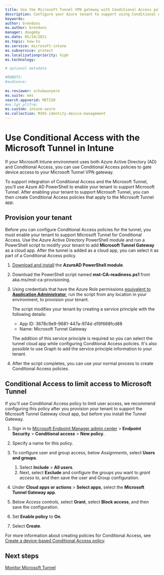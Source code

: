 ```yaml
---
title: Use the Microsoft Tunnel VPN gateway with Conditional Access policies
description: Configure your Azure tenant to support using Conditional Access policies to grant access to the Intune Microsoft Tunnel VPN gateway solution.
keywords:
author: brenduns
ms.author: brenduns
manager: dougeby
ms.date: 05/24/2021
ms.topic: how-to
ms.service: microsoft-intune
ms.subservice: protect
ms.localizationpriority: high
ms.technology:

# optional metadata

#ROBOTS:
#audience:
 
ms.reviewer: ochukwunyere
ms.suite: ems
search.appverid: MET150
#ms.tgt_pltfrm:
ms.custom: intune-azure
ms.collection: M365-identity-device-management
---
```


# Use Conditional Access with the Microsoft Tunnel in Intune

If your Microsoft Intune environment uses both Azure Active Directory (AD) and Conditional Access, you can use Conditional Access policies to gate device access to your Microsoft Tunnel VPN gateway.

To support integration of Conditional Access and the Microsoft Tunnel, you’ll use Azure AD PowerShell to enable your tenant to support Microsoft Tunnel. After enabling your tenant to support Microsoft Tunnel, you can then create Conditional Access policies that apply to the Microsoft Tunnel app.

## Provision your tenant

Before you can configure Conditional Access policies for the tunnel, you must enable your tenant to support Microsoft Tunnel for Conditional Access. Use the Azure Active Directory PowerShell module and run a PowerShell script to modify your tenant to add **Microsoft Tunnel Gateway** as a cloud app.  After the tunnel is added as a cloud app, you can select it as part of a Conditional Access policy.

1. [Download and install](/powershell/azure/active-directory/install-adv2?view=azureadps-2.0&preserve-view=true) the **AzureAD PowerShell module**.

2. Download the PowerShell script named **mst-CA-readiness.ps1** from aka.ms/mst-ca-provisioning.

3. Using credentials that have the Azure Role permissions [equivalent to **Application Administrator**](/azure/active-directory/users-groups-roles/directory-assign-admin-roles#application-administrator-permissions), run the script from any location in your environment, to provision your tenant.

   The script modifies your tenant by creating a service principle with the following details:

   - App ID: 3678c9e9-9681-447a-974d-d19f668fcd88
   - Name: Microsoft Tunnel Gateway

   The addition of this service principle is required so you can select the tunnel cloud app while configuring Conditional Access policies. It's also possible to use Graph to add the service principle information to your tenant.

4. After the script completes, you can use your normal process to create Conditional Access policies.

## Conditional Access to limit access to Microsoft Tunnel

If you'll use Conditional Access policy to limit user access, we recommend configuring this policy after you provision your tenant to support the Microsoft Tunnel Gateway cloud app, but before you install the Tunnel Gateway.

1. Sign in to [Microsoft Endpoint Manager admin center](https://go.microsoft.com/fwlink/?linkid=2109431) > **Endpoint Security** > **Conditional access** > **New policy**.

2. Specify a name for this policy.

3. To configure user and group access, below *Assignments*, select **Users and groups**.

   1. Select **Include** > **All users**.
   2. Next, select **Exclude** and configure the groups you want to *grant access to*, and then save the user and Group configuration.

4. Under **Cloud apps or actions** > **Select apps**, select the **Microsoft Tunnel Gateway app**.

5. Below *Access controls*, select **Grant**, select **Block access**, and then save the configuration.

6. Set **Enable policy** to **On**.

7. Select **Create**.

For more information about creating policies for Conditional Access, see [Create a device-based Conditional Access policy](../protect/create-conditional-access-intune.md).

## Next steps

[Monitor Microsoft Tunnel](microsoft-tunnel-monitor.md)
